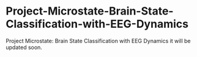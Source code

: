 # Project-Microstate-Brain-State-Classification-with-EEG-Dynamics
Project Microstate: Brain State Classification with EEG Dynamics
it will be updated soon.
